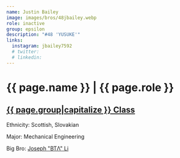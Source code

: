 ```yaml
---
name: Justin Bailey
image: images/bros/48jbailey.webp
role: inactive
group: epsilon
description: "#48 'YUSUKE'"
links:
  instagram: jbailey7592
  # twitter: 
  # linkedin: 
---
```


# {{ page.name }} | {{ page.role }} 
    
## [{{ page.group|capitalize }} Class](/ah/{{page.group}}s)
    
Ethnicity: Scottish, Slovakian

Major: Mechanical Engineering

Big Bro: [Joseph "BTΛ" Li](38jli)


